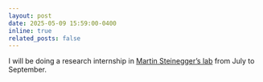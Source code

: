 ```yaml
---
layout: post
date: 2025-05-09 15:59:00-0400
inline: true
related_posts: false
---
```


I will be doing a research internship in [Martin Steinegger’s lab](https://steineggerlab.com/en/) from July to September.

